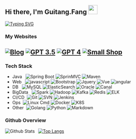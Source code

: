 ## Hi there, I'm Guitang.Fang <img src="https://raw.githubusercontent.com/iampavangandhi/iampavangandhi/master/gifs/Hi.gif" width="30px">
  <div>
    <a href="https://guitang.fun">
    <img src="https://readme-typing-svg.demolab.com?font=Fira+Code&pause=1000&color=2980B9&random=false&width=435&lines=console.log(%22Hello%2C+World%22);wish+you+have+a+nice+day+!" alt="Typing SVG" /></a>
  </div>

### My Websites
[![Blog](https://img.shields.io/badge/-Blog-333333?style=flat&logo=WordPress&link=https://guitang.fun)](https://guitang.fun)
[![GPT 3.5](https://img.shields.io/badge/-GPT3.5-333333?logo=openai)](https://gpt.guitang.fun)
[![GPT 4](https://img.shields.io/badge/-GPT4-333333?logo=openai)](https://cws.guitang.fun)
[![Small Shop](https://img.shields.io/badge/-Shop-333333?logo=shopee&logoColor=white)](https://buy.guitang.fun/)
---

### Tech Stack
  <!-- 技术栈 Tech Stack-->
  - Java &#160; ![Spring Boot](https://img.shields.io/badge/-SpringBoot-333333?style=flat&logo=springboot)
![SprinMVC](https://img.shields.io/badge/-SprinMVC-333333?style=flat&logo=spring)
![Maven](https://img.shields.io/badge/-Maven-333333?style=flat&logo=apachemaven)
- Web &#160; ![javascript](https://img.shields.io/badge/-javascript-333333?style=flat&logo=javascript)
![Bootstrap](https://img.shields.io/badge/-Bootstrap-333333?style=flat&logo=bootstrap)
![Jquery](https://img.shields.io/badge/-Jquery-333333?style=flat&logo=jquery)
![Vue](https://img.shields.io/badge/-VUE-333333?style=flat&logo=vuedotjs)
![angular](https://img.shields.io/badge/-AngularJS-333333?style=flat&logo=angular)
- DB &#160; ![MySQL](https://img.shields.io/badge/-MySQL-333333?style=flat&logo=mysql&logoColor=white)
![ElasticSearch](https://img.shields.io/badge/-elasticsearch-333333?style=flat&logo=elasticsearch)
![Oracle](https://img.shields.io/badge/-Oracle-333333?style=flat&logo=Oracle)
![Canal](https://img.shields.io/badge/-Canal-333333?style=flat&logo=alibabadotcom)
- BigData &#160;
![Spark](https://img.shields.io/badge/-Spark-333333?style=flat&logo=apachespark)
![Hadoop](https://img.shields.io/badge/-Hadoop-333333?style=flat&logo=apachehadoop)
![Kafka](https://img.shields.io/badge/-Kafka-333333?style=flat&logo=apachekafka)
![Redis](https://img.shields.io/badge/-Redis-333333?style=flat&logo=redis)
![ELK](https://img.shields.io/badge/-ELK-333333?style=flat&logo=elastic)
- CI/CD &#160;![Git](https://img.shields.io/badge/-Git-333333?style=flat&logo=git)
![SVN](https://img.shields.io/badge/-SVN-333333?style=flat&logo=subversion)
![Jenkins](https://img.shields.io/badge/-Jenkins-333333?style=flat&logo=jenkins)
- Ops &#160;![Linux Cmd](https://img.shields.io/badge/-Linux-333333?style=flat&logo=linux)
![Docker](https://img.shields.io/badge/-Docker-333333?style=flat&logo=docker)
![K8S](https://img.shields.io/badge/-K8S-333333?style=flat&logo=kubernetes)
- Other &#160;![Golang](https://img.shields.io/badge/-Golang-333333?style=flat&logo=go)
![Python](https://img.shields.io/badge/-Python-333333?style=flat&logo=python)
![Markdown](https://img.shields.io/badge/-Markdown-333333?style=flat&logo=markdown)

### Github Overview
<img align="left" alt="Github Stats" src="https://github-readme-stats.vercel.app/api?username=gui66497&show_icons=true&line_height=24&hide=prs" />    &nbsp;
[![Top Langs](https://github-readme-stats.vercel.app/api/top-langs/?username=gui66497&layout=compact)](https://github.com/anuraghazra/github-readme-stats) 
